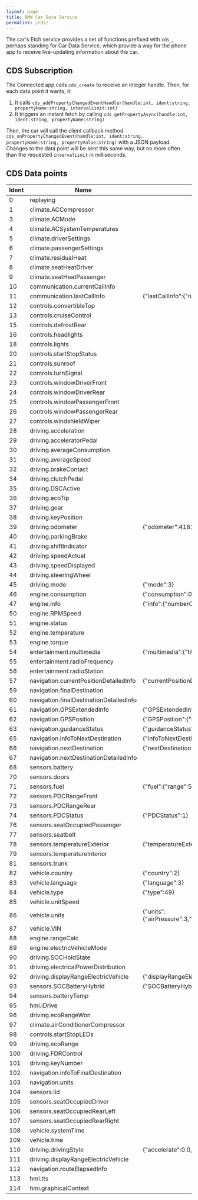 ```yaml
---
layout: page
title: BMW Car Data Service
permalink: /cds/
---
```


The car's Etch service provides a set of functions prefixed with `cds_`, perhaps standing for Car Data Service, which provide a way for the phone app to receive live-updating information about the car.

## CDS Subscription

The Connected app calls `cds_create` to receive an integer handle. Then, for each data point it wants, it:

  1. It calls `cds_addPropertyChangedEventHandler(handle:int, ident:string, propertyName:string, intervalLimit:int)`
  2. It triggers an instant fetch by calling `cds_getPropertyAsync(handle:int, ident:string, propertyName:string)`

Then, the car will call the client callback method `cds_onPropertyChangedEvent(handle:int, ident:string, propertyName:string, propertyValue:string)` with a JSON payload. Changes to the data point will be sent this same way, but no more often than the requested `intervalLimit` in milliseconds.

## CDS Data points

| Ident | Name | Example Value |
| ---- | ---- | ----------- |
| 0 | replaying | |
| 1 | climate.ACCompressor | |
| 3 | climate.ACMode | |
| 4 | climate.ACSystemTemperatures | |
| 5 | climate.driverSettings | |
| 6 | climate.passengerSettings | |
| 7 | climate.residualHeat | |
| 8 | climate.seatHeatDriver | |
| 9 | climate.seatHeatPassenger | |
| 10 | communication.currentCallInfo | |
| 11 | communication.lastCallInfo | {"lastCallInfo":{"name":"","number":"","numberType":89159028}} |
| 12 | controls.convertibleTop | |
| 13 | controls.cruiseControl | |
| 15 | controls.defrostRear | |
| 16 | controls.headlights | |
| 18 | controls.lights | |
| 20 | controls.startStopStatus | |
| 21 | controls.sunroof | |
| 22 | controls.turnSignal | |
| 23 | controls.windowDriverFront | |
| 24 | controls.windowDriverRear | |
| 25 | controls.windowPassengerFront | |
| 26 | controls.windowPassengerRear | |
| 27 | controls.windshieldWiper | |
| 28 | driving.acceleration | |
| 29 | driving.acceleratorPedal | |
| 30 | driving.averageConsumption | |
| 31 | driving.averageSpeed | |
| 32 | driving.brakeContact | |
| 34 | driving.clutchPedal | |
| 35 | driving.DSCActive | |
| 36 | driving.ecoTip | |
| 37 | driving.gear | |
| 38 | driving.keyPosition | |
| 39 | driving.odometer | {"odometer":41811} |
| 40 | driving.parkingBrake | |
| 41 | driving.shiftIndicator | |
| 42 | driving.speedActual | |
| 43 | driving.speedDisplayed | |
| 44 | driving.steeringWheel | |
| 45 | driving.mode | {"mode":3} |
| 46 | engine.consumption | {"consumption":0} |
| 47 | engine.info | {"info":{"numberOfGears":6,"numberOfCylinders":4,"fuelType":4,"gearboxType":0,"displacement":2000} |
| 50 | engine.RPMSpeed | |
| 51 | engine.status | |
| 52 | engine.temperature | |
| 53 | engine.torque | |
| 54 | entertainment.multimedia | {"multimedia":{"title":" ","artist":" ","album":" ","source":0}} |
| 55 | entertainment.radioFrequency | |
| 56 | entertainment.radioStation | |
| 57 | navigation.currentPositionDetailedInfo | {"currentPositionDetailedInfo":{"street":"S Street Ln","houseNumber":"","crossStreet":"","city":"City Name, CA","country":"United States"}} |
| 59 | navigation.finalDestination | |
| 60 | navigation.finalDestinationDetailedInfo | |
| 61 | navigation.GPSExtendedInfo | {"GPSExtendedInfo":{"altitude":65530,"heading":144,"quality":443,"speed":32768}} |
| 62 | navigation.GPSPosition | {"GPSPosition":{"latitude":12.345678,"longitude":-12.345678}} |
| 63 | navigation.guidanceStatus | {"guidanceStatus":0} |
| 65 | navigation.infoToNextDestination | {"infoToNextDestination":{"airDistance":4294967.295,"direction":255,"distance":4294967.295,"remainingTime":-1,"routeHandle":0}} |
| 66 | navigation.nextDestination | {"nextDestination":{"name":"","type":0,"latitude":0.000000,"longitude":0.000000}} |
| 67 | navigation.nextDestinationDetailedInfo | |
| 68 | sensors.battery | |
| 70 | sensors.doors | |
| 71 | sensors.fuel | {"fuel":{"range":522,"reserve":0,"tanklevel":39}} |
| 72 | sensors.PDCRangeFront | |
| 73 | sensors.PDCRangeRear | |
| 74 | sensors.PDCStatus | {"PDCStatus":1} |
| 76 | sensors.seatOccupiedPassenger | |
| 77 | sensors.seatbelt | |
| 78 | sensors.temperatureExterior | {"temperatureExterior":14.0} |
| 79 | sensors.temperatureInterior | |
| 81 | sensors.trunk | |
| 82 | vehicle.country | {"country":2} |
| 83 | vehicle.language | {"language":3} |
| 84 | vehicle.type | {"type":49} |
| 85 | vehicle.unitSpeed | |
| 86 | vehicle.units | {"units":{"airPressure":3,"consumption":3,"date":2,"time":2,"temperature":2,"fuel":1,"distance":2,"speedometerDigital":3,"sportPower":2,"sportTorque":2,"electricConsumption":1}} |
| 87 | vehicle.VIN | |
| 88 | engine.rangeCalc | |
| 89 | engine.electricVehicleMode | |
| 90 | driving.SOCHoldState | |
| 91 | driving.electricalPowerDistribution | |
| 92 | driving.displayRangeElectricVehicle | {"displayRangeElectricVehicle":4095} |
| 93 | sensors.SOCBatteryHybrid | {"SOCBatteryHybrid":255.00} |
| 94 | sensors.batteryTemp | |
| 95 | hmi.iDrive | |
| 96 | driving.ecoRangeWon | |
| 97 | climate.airConditionerCompressor | |
| 98 | controls.startStopLEDs | |
| 99 | driving.ecoRange | |
| 100 | driving.FDRControl | |
| 101 | driving.keyNumber | |
| 102 | navigation.infoToFinalDestination | |
| 103 | navigation.units | |
| 104 | sensors.lid | |
| 105 | sensors.seatOccupiedDriver | |
| 106 | sensors.seatOccupiedRearLeft | |
| 107 | sensors.seatOccupiedRearRight | |
| 108 | vehicle.systemTime | |
| 109 | vehicle.time | |
| 110 | driving.drivingStyle | {"accelerate":0.0,"brake":0.0,"shift":0.0,} |
| 111 | driving.displayRangeElectricVehicle | |
| 112 | navigation.routeElapsedInfo | |
| 113 | hmi.tts | |
| 114 | hmi.graphicalContext | |
